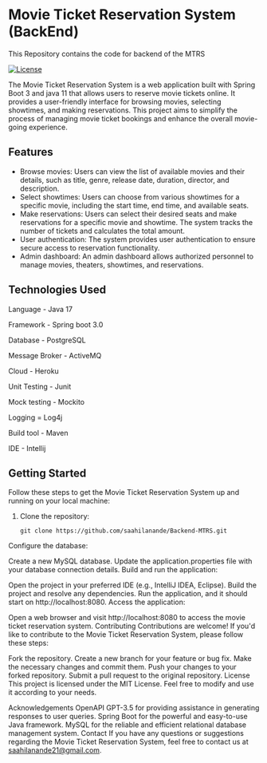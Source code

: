 # Movie Ticket Reservation System (BackEnd)
This Repository contains the code for backend of the MTRS

[![License](https://img.shields.io/badge/License-MIT-blue.svg)](https://opensource.org/licenses/MIT)

The Movie Ticket Reservation System is a web application built with Spring Boot 3 and java 11 that allows users to reserve movie tickets online. It provides a user-friendly interface for browsing movies, selecting showtimes, and making reservations. This project aims to simplify the process of managing movie ticket bookings and enhance the overall movie-going experience.

## Features

- Browse movies: Users can view the list of available movies and their details, such as title, genre, release date, duration, director, and description.
- Select showtimes: Users can choose from various showtimes for a specific movie, including the start time, end time, and available seats.
- Make reservations: Users can select their desired seats and make reservations for a specific movie and showtime. The system tracks the number of tickets and calculates the total amount.
- User authentication: The system provides user authentication to ensure secure access to reservation functionality.
- Admin dashboard: An admin dashboard allows authorized personnel to manage movies, theaters, showtimes, and reservations.

## Technologies Used

Language - Java 17

Framework - Spring boot 3.0

Database - PostgreSQL

Message Broker - ActiveMQ

Cloud - Heroku

Unit Testing - Junit

Mock testing - Mockito

Logging = Log4j

Build tool - Maven

IDE - Intellij

## Getting Started

Follow these steps to get the Movie Ticket Reservation System up and running on your local machine:

1. Clone the repository:

   ```shell
   git clone https://github.com/saahilanande/Backend-MTRS.git
   
Configure the database:

Create a new MySQL database.
Update the application.properties file with your database connection details.
Build and run the application:

Open the project in your preferred IDE (e.g., IntelliJ IDEA, Eclipse).
Build the project and resolve any dependencies.
Run the application, and it should start on http://localhost:8080.
Access the application:

Open a web browser and visit http://localhost:8080 to access the movie ticket reservation system.
Contributing
Contributions are welcome! If you'd like to contribute to the Movie Ticket Reservation System, please follow these steps:

Fork the repository.
Create a new branch for your feature or bug fix.
Make the necessary changes and commit them.
Push your changes to your forked repository.
Submit a pull request to the original repository.
License
This project is licensed under the MIT License. Feel free to modify and use it according to your needs.

Acknowledgements
OpenAPI GPT-3.5 for providing assistance in generating responses to user queries.
Spring Boot for the powerful and easy-to-use Java framework.
MySQL for the reliable and efficient relational database management system.
Contact
If you have any questions or suggestions regarding the Movie Ticket Reservation System, feel free to contact us at saahilanande21@gmail.com.

